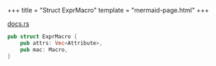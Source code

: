 +++
title = "Struct ExprMacro"
template = "mermaid-page.html"
+++

[docs.rs](https://docs.rs/syn/latest/syn/struct.ExprMacro.html)

```rust
pub struct ExprMacro {
    pub attrs: Vec<Attribute>,
    pub mac: Macro,
}
```
